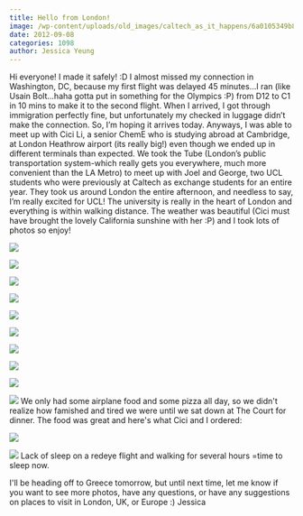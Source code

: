 ```yaml
---
title: Hello from London!
image: /wp-content/uploads/old_images/caltech_as_it_happens/6a0105349b8251970b017d3bdc53f3970c.jpg
date: 2012-09-08
categories: 1098
author: Jessica Yeung
---
```


Hi everyone!
I made it safely! :D I almost missed my connection in
Washington, DC, because my first flight was delayed 45 minutes…I ran (like
Usain Bolt…haha gotta put in something for the Olympics :P) from D12 to C1 in
10 mins to make it to the second flight. When I arrived, I got through
immigration perfectly fine, but unfortunately my checked in luggage didn’t make
the connection. So, I’m hoping it arrives today. Anyways, I was able to meet up
with Cici Li, a senior ChemE who is studying abroad at Cambridge, at London
Heathrow airport (its really big!) even though we ended up in different
terminals than expected. We took the Tube (London’s public transportation
system-which really gets you everywhere, much more convenient than the LA
Metro) to meet up with Joel and George, two UCL students who were previously at
Caltech as exchange students for an entire year. They took us around London the
entire afternoon, and needless to say, I’m really excited for UCL! The
university is really in the heart of London and everything is within walking
distance. The weather was beautiful (Cici must have brought the lovely
California sunshine with her :P) and I took lots of photos so enjoy!


![](/old_images/caltech_as_it_happens/6a0105349b8251970b017c31adb7d2970b.jpg)

![](/old_images/caltech_as_it_happens/6a0105349b8251970b017d3bdc5c0b970c.jpg)


![](/old_images/caltech_as_it_happens/6a0105349b8251970b017c31adbc0a970b.jpg)


![](/old_images/caltech_as_it_happens/6a0105349b8251970b017c31adbd4c970b.jpg)


![](/old_images/caltech_as_it_happens/6a0105349b8251970b017c31adc239970b.jpg)


![](/old_images/caltech_as_it_happens/6a0105349b8251970b017d3bdc6529970c.jpg)

![](/old_images/caltech_as_it_happens/6a0105349b8251970b017d3bdc65e6970c.jpg)


![](/old_images/caltech_as_it_happens/6a0105349b8251970b0177448b8670970d.jpg)

![](/old_images/caltech_as_it_happens/6a0105349b8251970b017d3bdc6749970c.jpg)

![](/old_images/caltech_as_it_happens/6a0105349b8251970b017d3bdc6820970c.jpg)
We only had some airplane food and some pizza all day, so we didn't realize how famished and tired we were until we sat down at The Court for dinner. The food was great and here's what Cici and I ordered:


![](/old_images/caltech_as_it_happens/6a0105349b8251970b017d3bdc6d52970c.jpg)

![](/old_images/caltech_as_it_happens/6a0105349b8251970b017d3bdc6da3970c.jpg)
Lack of sleep on a redeye flight and walking for several hours =time to sleep now.

I'll be heading off to Greece tomorrow, but until next time, let me know if you want to see more photos, have any questions, or have any suggestions on places to visit in London, UK, or Europe :)
Jessica


